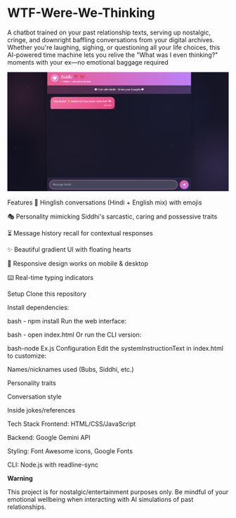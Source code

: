 # WTF-Were-We-Thinking
A chatbot trained on your past relationship texts, serving up nostalgic, cringe, and downright baffling conversations from your digital archives. Whether you're laughing, sighing, or questioning all your life choices, this AI-powered time machine lets you relive the "What was I even thinking?" moments with your ex—no emotional baggage required


![Preview_image](image1.png)


Features
💬 Hinglish conversations (Hindi + English mix) with emojis

🎭 Personality mimicking Siddhi's sarcastic, caring and possessive traits

⏳ Message history recall for contextual responses

✨ Beautiful gradient UI with floating hearts

📱 Responsive design works on mobile & desktop

⌨️ Real-time typing indicators

Setup
Clone this repository

Install dependencies:

bash - npm install
Run the web interface:

bash - open index.html
Or run the CLI version:

bash-node Ex.js
Configuration
Edit the systemInstructionText in index.html to customize:

Names/nicknames used (Bubs, Siddhi, etc.)

Personality traits

Conversation style

Inside jokes/references

Tech Stack
Frontend: HTML/CSS/JavaScript

Backend: Google Gemini API

Styling: Font Awesome icons, Google Fonts

CLI: Node.js with readline-sync

**Warning**

This project is for nostalgic/entertainment purposes only. Be mindful of your emotional wellbeing when interacting with AI simulations of past relationships.
